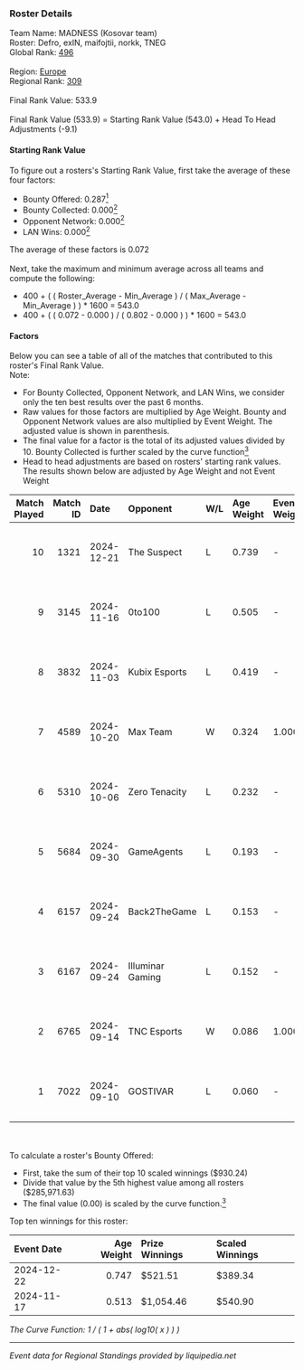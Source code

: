 ### Roster Details<br />
Team Name: MADNESS (Kosovar team)<br />
Roster: Defro, exIN, maifojtii, norkk, TNEG<br />
Global Rank: [496](../../standings_global_2025_02_28.md)<br />
<br />
Region: [Europe]( ../../standings_europe_2025_02_28.md)<br />
Regional Rank: [309]( ../../standings_europe_2025_02_28.md)<br />
<br />
Final Rank Value:  533.9<br />
<br />
Final Rank Value (533.9) = Starting Rank Value (543.0) + Head To Head Adjustments (-9.1)<br />

#### Starting Rank Value<br />
To figure out a rosters's Starting Rank Value, first take the average of these four factors:<br />
- Bounty Offered: 0.287[<sup>1</sup>](#table2)
- Bounty Collected: 0.000[<sup>2</sup>](#table1)
- Opponent Network: 0.000[<sup>2</sup>](#table1)
- LAN Wins: 0.000[<sup>2</sup>](#table1)

The average of these factors is 0.072<br />
<br />
Next, take the maximum and minimum average across all teams and compute the following:<br />
- 400 + ( ( Roster_Average - Min_Average ) / ( Max_Average - Min_Average ) ) * 1600 = 543.0
- 400 + ( ( 0.072 - 0.000 ) / ( 0.802 - 0.000 ) ) * 1600 = 543.0


#### Factors<br />
Below you can see a table of all of the matches that contributed to this roster's Final Rank Value.<br />
Note:<br />

- For Bounty Collected, Opponent Network, and LAN Wins, we consider only the ten best results over the past 6 months.
- Raw values for those factors are multiplied by Age Weight. Bounty and Opponent Network values are also multiplied by Event Weight. The adjusted value is shown in parenthesis.
- The final value for a factor is the total of its adjusted values divided by 10. Bounty Collected is further scaled by the curve function[<sup>3</sup>](#curveFunction)
- Head to head adjustments are based on rosters' starting rank values. The results shown below are adjusted by Age Weight and not Event Weight
<span id="table1"></span><br />


| Match Played | Match ID | Date       | Opponent         | W/L | Age Weight | Event Weight | Bounty Collected | Opponent Network | LAN Wins  | H2H Adj. | Roster                               |
| -: | -: | :- | :- | :- | :- | :- | :- | :- | :- | -: | :- |
|           10 |     1321 | 2024-12-21 | The Suspect      | L   | 0.739      | -            | -                | -                | -         |    -5.34 | Defro, exIN, maifojtii, norkk, TNEG  |
|            9 |     3145 | 2024-11-16 | 0to100           | L   | 0.505      | -            | -                | -                | -         |    -3.41 | Defro, norkk, shuajbzz, TNEG, xonn1k |
|            8 |     3832 | 2024-11-03 | Kubix Esports    | L   | 0.419      | -            | -                | -                | -         |    -0.85 | Defro, norkk, shuajbzz, TNEG, xonn1k |
|            7 |     4589 | 2024-10-20 | Max Team         | W   | 0.324      | 1.000        | 0.000 (0.000)    | 0.000 (0.000)    | 0 (0.000) |     3.19 | Defro, norkk, shuajbzz, TNEG, xonn1k |
|            6 |     5310 | 2024-10-06 | Zero Tenacity    | L   | 0.232      | -            | -                | -                | -         |    -0.27 | Defro, norkk, shuajbzz, TNEG, xonn1k |
|            5 |     5684 | 2024-09-30 | GameAgents       | L   | 0.193      | -            | -                | -                | -         |    -0.97 | Defro, norkk, shuajbzz, TNEG, xonn1k |
|            4 |     6157 | 2024-09-24 | Back2TheGame     | L   | 0.153      | -            | -                | -                | -         |    -1.02 | Defro, norkk, shuajbzz, TNEG, xonn1k |
|            3 |     6167 | 2024-09-24 | Illuminar Gaming | L   | 0.152      | -            | -                | -                | -         |    -0.27 | Defro, norkk, shuajbzz, TNEG, xonn1k |
|            2 |     6765 | 2024-09-14 | TNC Esports      | W   | 0.086      | 1.000        | 0.000 (0.000)    | 0.000 (0.000)    | 0 (0.000) |     0.85 | Defro, norkk, shuajbzz, TNEG, xonn1k |
|            1 |     7022 | 2024-09-10 | GOSTIVAR         | L   | 0.060      | -            | -                | -                | -         |    -1.00 | Defro, norkk, shuajbzz, TNEG, xonn1k |

<br />
<span id="table2"></span><br />
To calculate a roster's Bounty Offered:<br />

- First, take the sum of their top 10 scaled winnings ($930.24)
- Divide that value by the 5th highest value among all rosters ($285,971.63)
- The final value (0.00) is scaled by the curve function.[<sup>3</sup>](#curveFunction)

Top ten winnings for this roster:<br />

| Event Date | Age Weight | Prize Winnings | Scaled Winnings |
| :- | -: | :- | :- |
| 2024-12-22 |      0.747 | $521.51        | $389.34         |
| 2024-11-17 |      0.513 | $1,054.46      | $540.90         |


<span id="curveFunction"></span>_The Curve Function: 1 / ( 1 + abs( log10( x ) ) )_<br />

---
_Event data for Regional Standings provided by liquipedia.net_<br />
